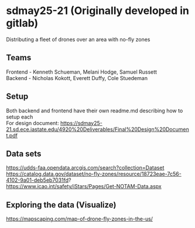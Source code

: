 # sdmay25-21 (Originally developed in gitlab)
Distributing a fleet of drones over an area with no-fly zones

## Teams
Frontend - Kenneth Schueman, Melani Hodge, Samuel Russett <br />
Backend - Nicholas Kokott, Everett Duffy, Cole Stuedeman

## Setup
Both backend and frontend have their own readme.md describing how to setup each <br />
For design document: https://sdmay25-21.sd.ece.iastate.edu/4920%20Deliverables/Final%20Design%20Document.pdf

## Data sets
https://udds-faa.opendata.arcgis.com/search?collection=Dataset <br />
https://catalog.data.gov/dataset/no-fly-zones/resource/18723eae-7c56-4102-9a01-deb5eb7031fd? <br />
https://www.icao.int/safety/iStars/Pages/Get-NOTAM-Data.aspx

## Exploring the data (Visualize)
https://mapscaping.com/map-of-drone-fly-zones-in-the-us/
